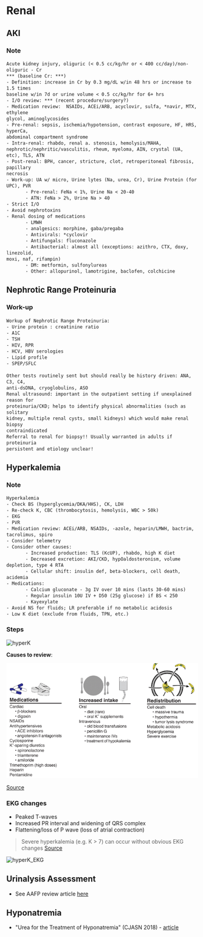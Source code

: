 # Renal

## AKI

### Note

```
Acute kidney injury, oliguric (< 0.5 cc/kg/hr or < 400 cc/day)/non-oliguric - Cr
*** (baseline Cr: ***)
- Definition: increase in Cr by 0.3 mg/dL w/in 48 hrs or increase to 1.5 times
baseline w/in 7d or urine volume < 0.5 cc/kg/hr for 6+ hrs
- I/O review: *** (recent procedure/surgery?)
- Medication review:  NSAIDs, ACEi/ARB, acyclovir, sulfa, *navir, MTX, ethylene
glycol, aminoglycosides
- Pre-renal: sepsis, ischemia/hypotension, contrast exposure, HF, HRS, hyperCa,
abdominal compartment syndrome
- Intra-renal: rhabdo, renal a. stenosis, hemolysis/MAHA,
nephrotic/nephritic/vasculitis, rheum, myeloma, AIN, crystal (UA, etc), TLS, ATN
- Post-renal: BPH, cancer, stricture, clot, retroperitoneal fibrosis, papillary
necrosis
- Work-up: UA w/ micro, Urine lytes (Na, urea, Cr), Urine Protein (for UPC), PVR
       - Pre-renal: FeNa < 1%, Urine Na < 20-40
       - ATN: FeNa > 2%, Urine Na > 40
- Strict I/O
- Avoid nephrotoxins
- Renal dosing of medications
       - LMWH
       - analgesics: morphine, gaba/pregaba
       - Antivirals: *cyclovir
       - Antifungals: fluconazole
       - Antibacterial: almost all (exceptions: azithro, CTX, doxy, linezolid,
moxi, naf, rifampin)
       - DM: metformin, sulfonylureas
       - Other: allopurinol, lamotrigine, baclofen, colchicine
```

## Nephrotic Range Proteinuria

### Work-up

```
Workup of Nephrotic Range Proteinuria:
- Urine protein : creatinine ratio
- A1C
- TSH
- HIV, RPR
- HCV, HBV serologies
- Lipid profile
- SPEP/SFLC
 
Other tests routinely sent but should really be history driven: ANA, C3, C4,
anti-dsDNA, cryoglobulins, ASO
Renal ultrasound: important in the outpatient setting if unexplained reason for
proteinuria/CKD; helps to identify physical abnormalities (such as solitary
kidney, multiple renal cysts, small kidneys) which would make renal biopsy
contraindicated
Referral to renal for biopsy!! Usually warranted in adults if proteinuria
persistent and etiology unclear!
```

## Hyperkalemia

### Note

```
Hyperkalemia
- Check BS (hyperglycemia/DKA/HHS), CK, LDH
- Re-check K, CBC (thrombocytosis, hemolysis, WBC > 50k)
- EKG
- PVR
- Medication review: ACEi/ARB, NSAIDs, -azole, heparin/LMWH, bactrim, tacrolimus, spiro
- Consider telemetry
- Consider other causes:
       - Increased production: TLS (KcUP), rhabdo, high K diet
       - Decreased excretion: AKI/CKD, hypOaldosteronism, volume depletion, type 4 RTA
       - Cellular shift: insulin def, beta-blockers, cell death, acidemia
- Medications:
       - Calcium gluconate - 3g IV over 10 mins (lasts 30-60 mins)
       - Regular insulin 10U IV + D50 (25g glucose) if BS < 250
       - Kayexylate
- Avoid NS for fluids; LR preferable if no metabolic acidosis
- Low K diet (exclude from fluids, TPN, etc.)
```

### Steps

![hyperK](https://pbs.twimg.com/media/ENkJ7jzUcAA_Kkb?format=jpg&name=4096x4096)

**Causes to review**:

![Hyperkalemia causes to review](figures/renal/hyperK_cause_review.png)

[Source](http://pbfluids.com/2017/09/the-fluid-electrolyte-and-acid-base-companion/)

### EKG changes

- Peaked T-waves
- Increased PR interval and widening of QRS complex
- Flattening/loss of P wave (loss of atrial contraction)

> Severe hyperkalemia (e.g. K > 7) can occur without obvious EKG changes [Source](https://emcrit.org/ibcc/hyperkalemia/)

![hyperK_EKG](https://i0.wp.com/emcrit.org/wp-content/uploads/2016/11/hyperkekg.jpg?resize=500%2C388&ssl=1)

## Urinalysis Assessment

- See AAFP review article [here](https://www.aafp.org/afp/2005/0315/p1153.html) 
## Hyponatremia

- "Urea for the Treatment of Hyponatremia" (CJASN 2018) - [article](https://cjasn.asnjournals.org/content/13/11/1627)